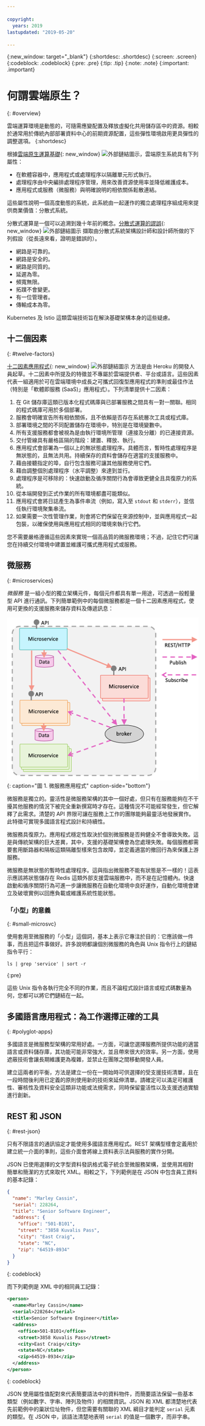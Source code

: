 ```yaml
---

copyright:
  years: 2019
lastupdated: "2019-05-20"

---
```


{:new_window: target="_blank"}
{:shortdesc: .shortdesc}
{:screen: .screen}
{:codeblock: .codeblock}
{:pre: .pre}
{:tip: .tip}
{:note: .note}
{:important: .important}

# 何謂雲端原生？
{: #overview}

雲端運算環境是動態的，可隨需應變配置及釋放虛擬化共用儲存區中的資源。相較於通常用於傳統內部部署資料中心的前期資源配置，這些彈性環境啟用更具彈性的調整選項。
{:shortdesc}

根據[雲端原生運算基礎](https://github.com/cncf/foundation/blob/master/charter.md){: new_window} ![外部鏈結圖示](../icons/launch-glyph.svg "外部鏈結圖示")，雲端原生系統具有下列屬性：

- 在軟體容器中，應用程式或處理程序以隔離單元形式執行。
- 處理程序由中央編排處理程序管理，用來改善資源使用率並降低維護成本。
- 應用程式或服務（微服務）與明確說明的相依關係鬆散連結。

這些屬性說明一個高度動態的系統，此系統由一起運作的獨立處理程序組成用來提供商業價值：分散式系統。

分散式運算是一個可以追溯到幾十年前的概念。[分散式運算的謬誤](https://www.simpleorientedarchitecture.com/8-fallacies-of-distributed-systems/){: new_window} ![外部鏈結圖示](../icons/launch-glyph.svg "外部鏈結圖示") 擷取由分散式系統架構設計師和設計師所做的下列假設（從長遠來看，證明是錯誤的）。 

* 網路是可靠的。
* 網路是安全的。
* 網路是同質的。
* 延遲為零。
* 頻寬無限。
* 拓蹼不會變更。
* 有一位管理者。
* 傳輸成本為零。

Kubernetes 及 Istio 這類雲端技術旨在解決基礎架構本身的這些疑慮。

## 十二個因素
{: #twelve-factors}

[十二因素應用程式](https://12factor.net){: new_window} ![外部鏈結圖示](../icons/launch-glyph.svg "外部鏈結圖示") 方法是由 Heroku 的開發人員起草。十二因素中所提及的特徵並不專屬於雲端提供者、平台或語言。這些因素代表一組適用於可在雲端環境中成長之可攜式回復型應用程式的準則或最佳作法（特別是「軟體即服務 (SaaS)」應用程式）。下列清單提供十二因素：

1. 在 Git 儲存庫這類已版本化程式碼庫與已部署服務之間具有一對一關聯。相同的程式碼庫可用於多個部署。
2. 服務會明確宣告所有相依關係，且不依賴是否存在系統層次工具或程式庫。
3. 部署環境之間的不同配置儲存在環境中，特別是在環境變數中。
4. 所有支援服務都會被視為是由執行環境所管理（連接及分離）的已連接資源。
5. 交付管線具有嚴格區隔的階段：建置、釋放、執行。
6. 應用程式會部署為一個以上的無狀態處理程序。具體而言，暫時性處理程序是無狀態的，且無法共用。持續保存的資料會儲存在適當的支援服務中。
7. 藉由接聽指定的埠，自行包含服務可讓其他服務使用它們。
8. 藉由調整個別處理程序（水平調整）來達到並行。
9. 處理程序是可移除的：快速啟動及循序關閉行為會導致更健全且具復原力的系統。
10. 從本端開發到正式作業的所有環境都盡可能類似。
11. 應用程式會將日誌產生為事件串流（例如，寫入至 `stdout` 和 `stderr`），並信任執行環境聚集串流。
12. 如果需要一次性管理作業，則會將它們保留在來源控制中，並與應用程式一起包裝，以確保使用與應用程式相同的環境來執行它們。

您不需要嚴格遵循這些因素來實現一個高品質的微服務環境；不過，記住它們可讓您在持續交付環境中建置並維護可攜式應用程式或服務。

## 微服務
{: #microservices}

*微服務* 是一組小型的獨立架構元件，每個元件都具有單一用途，可透過一般輕量型 API 進行通訊。下列簡單範例中的每個微服務都是一個十二因素應用程式，使用可更換的支援服務來儲存資料及傳遞訊息：

![微服務應用程式](images/microservice.png "微服務應用程式"){: caption="圖 1. 微服務應用程式" caption-side="bottom"}

微服務是獨立的。靈活性是微服務架構的其中一個好處，但只有在服務能夠在不干擾其他服務的情況下被完全重新撰寫時才存在。這種情況不可能經常發生，但它解釋了此需求。清楚的 API 界限可讓在服務上工作的團隊能夠最靈活地發展實作。此特徵可實現多國語言程式設計和持續性。

微服務具復原力。應用程式穩定性取決於個別微服務是否夠健全不會導致失敗。這是與傳統架構的巨大差異，其中，支援的基礎架構會為您處理失敗。每個服務都需要套用斷路器和隔板這類隔離型樣來包含故障，並定義適當的撤回行為來保護上游服務。

微服務是無狀態的暫時性處理程序。這與指出微服務不能有狀態是不一樣的！這表示應該將狀態儲存在 Redis 這類外部支援雲端服務中，而不是在記憶體內。快速啟動和循序關閉行為可進一步讓微服務在自動化環境中良好運作，自動化環境會建立及破壞實例以回應負載或維護系統性能狀態。

### 「小型」的意義
{: #small-microsvc}

使用套用至微服務的「小型」這個詞，基本上表示它專注於目的：它應該做一件事，而且把這件事做好。許多說明都讓個別微服務的角色與 Unix 指令行上的鏈結指令平行：

```
ls | grep 'service' | sort -r
```
{:pre}

這些 Unix 指令各執行完全不同的作業，而且不論程式設計語言或程式碼數量為何，您都可以將它們鏈結在一起。

## 多國語言應用程式：為工作選擇正確的工具
{: #polyglot-apps}

多國語言是微服務型架構的常用好處。一方面，可讓您選擇服務所提供功能的適當語言或資料儲存庫，其功能可能非常強大，並且帶來很大的效率。另一方面，使用遮蔽技術會讓長期維護更為複雜，並禁止在團隊之間移動開發人員。 

建立這兩者的平衡，方法是建立一份在一開始時可供選擇的受支援技術清單，且在一段時間後利用已定義的原則使用新的技術來延伸清單。請確定可以滿足可維護性、審核性及資料安全這類非功能或法規需求，同時保留靈活性以及支援透過實驗進行創新。

## REST 和 JSON
{: #rest-json}

只有不限語言的通訊協定才能使用多國語言應用程式。REST 架構型樣會定義用於建立統一介面的準則，這些介面會將線上資料表示法與服務的實作分開。

JSON 已使用選擇的文字型資料發訊格式電子統合至微服務架構，並使用其相對簡單和簡潔的方式來取代 XML。相較之下，下列範例是在 JSON 中包含員工資料的基本記錄：

```json
{
  "name": "Marley Cassin",
  "serial": 228264,
  "title": "Senior Software Engineer",
  "address": {
    "office": "501-B101",
    "street": "3858 Kuvalis Pass",
    "city": "East Craig",
    "state": "NC",
    "zip": "64519-8934"
  }
}
```
{: codeblock}

而下列範例是 XML 中的相同員工記錄：

```xml
<person>
  <name>Marley Cassin</name>
  <serial>228264</serial>
  <title>Senior Software Engineer</title>
  <address>
    <office>501-B101</office>
    <street>3858 Kuvalis Pass</street>
    <city>East Craig</city>
    <state>NC</state>
    <zip>64519-8934</zip>
  </address>
</person>
```
{: codeblock}

JSON 使用屬性值配對來代表簡要語法中的資料物件，而簡要語法保留一些基本類型（例如數字、字串、陣列及物件）的相關資訊。JSON 和 XML 都清楚地代表先前範例中的巢狀位址物件，但您需要有關聯的 XML 綱目才能判定 `serial` 元素的類型。在 JSON 中，該語法清楚地表明 `serial` 的值是一個數字，而非字串。

